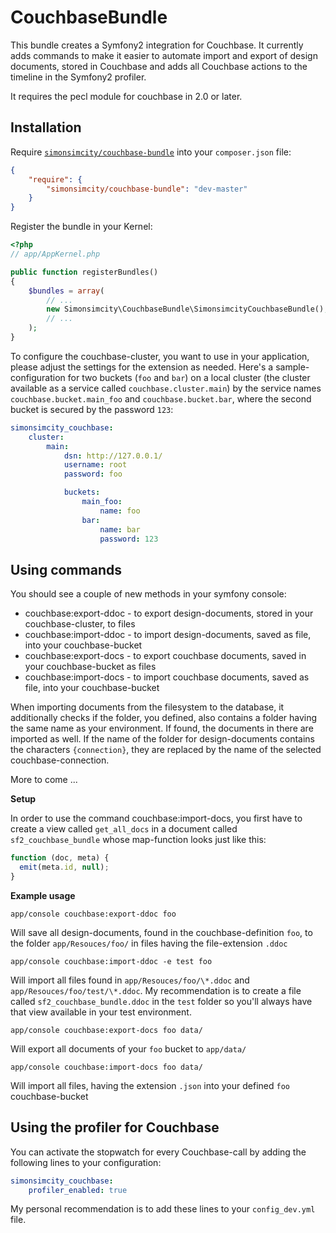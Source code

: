 CouchbaseBundle
===============

This bundle creates a Symfony2 integration for Couchbase. It currently adds commands to make it easier to
automate import and export of design documents, stored in Couchbase and adds all Couchbase actions to the timeline in
the Symfony2 profiler.

It requires the pecl module for couchbase in 2.0 or later.

## Installation

Require [`simonsimcity/couchbase-bundle`](https://packagist.org/packages/simonsimcity/couchbase-bundle)
into your `composer.json` file:


``` json
{
    "require": {
        "simonsimcity/couchbase-bundle": "dev-master"
    }
}
```

Register the bundle in your Kernel:

```php
<?php
// app/AppKernel.php

public function registerBundles()
{
    $bundles = array(
        // ...
        new Simonsimcity\CouchbaseBundle\SimonsimcityCouchbaseBundle(),
        // ...
    );
}
```

To configure the couchbase-cluster, you want to use in your application, please adjust the settings for the extension as
needed. Here's a sample-configuration for two buckets (`foo` and `bar`) on a local cluster (the cluster available as a
service called `couchbase.cluster.main`) by the service names `couchbase.bucket.main_foo` and `couchbase.bucket.bar`,
where the second bucket is secured by the password `123`:

```yaml
simonsimcity_couchbase:
    cluster:
        main:
            dsn: http://127.0.0.1/
            username: root
            password: foo

            buckets:
                main_foo:
                    name: foo
                bar:
                    name: bar
                    password: 123
```

## Using commands

You should see a couple of new methods in your symfony console:

* couchbase:export-ddoc - to export design-documents, stored in your couchbase-cluster, to files
* couchbase:import-ddoc - to import design-documents, saved as file, into your couchbase-bucket
* couchbase:export-docs - to export couchbase documents, saved in your couchbase-bucket as files
* couchbase:import-docs - to import couchbase documents, saved as file, into your couchbase-bucket

When importing documents from the filesystem to the database, it additionally checks if the folder, you defined, also
contains a folder having the same name as your environment. If found, the documents in there are imported as well.
If the name of the folder for design-documents contains the characters `{connection}`, they are replaced by the name of
the selected couchbase-connection.

More to come ...

**Setup**

In order to use the command couchbase:import-docs, you first have to create a view called `get_all_docs` in a document
called `sf2_couchbase_bundle` whose map-function looks just like this:

```javascript
function (doc, meta) {
  emit(meta.id, null);
}
```

**Example usage**

    app/console couchbase:export-ddoc foo
Will save all design-documents, found in the couchbase-definition `foo`, to the folder `app/Resouces/foo/` in files
having the file-extension `.ddoc`

    app/console couchbase:import-ddoc -e test foo
Will import all files found in `app/Resouces/foo/\*.ddoc` and  `app/Resouces/foo/test/\*.ddoc`. My recommendation is to
create a file called `sf2_couchbase_bundle.ddoc` in the `test` folder so you'll always have that view available in your
test environment.

    app/console couchbase:export-docs foo data/
Will export all documents of your `foo` bucket to `app/data/`

    app/console couchbase:import-docs foo data/
Will import all files, having the extension `.json` into your defined `foo` couchbase-bucket

## Using the profiler for Couchbase

You can activate the stopwatch for every Couchbase-call by adding the following lines to your configuration:

```yaml
simonsimcity_couchbase:
    profiler_enabled: true
```

My personal recommendation is to add these lines to your `config_dev.yml` file.